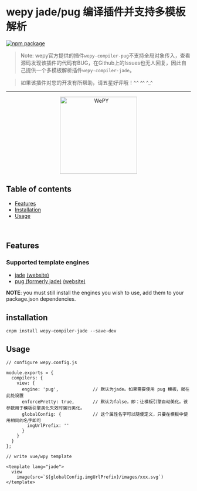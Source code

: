 # wepy jade/pug 编译插件并支持多模板解析

[![npm package](https://nodei.co/npm/wepy-compiler-jade.png?downloads=true&downloadRank=true&stars=true)](https://www.npmjs.com/package/wepy-compiler-jade)

> Note: wepy官方提供的插件`wepy-compiler-pug`不支持全局对象传入，查看源码发现该插件的代码有BUG，在Github上的Issues也无人回复，因此自己提供一个多模板解析插件`wepy-compiler-jade`。

> 如果该插件对您的开发有所帮助，请五星好评哦！^_^ ^_^ ^_^

---

<p align="center">
  <a href="https://tencent.github.io/wepy/">
    <img alt="WePY" src="http://sem.g3img.com/g3img/zhongshihudong/c2_20170623114249_41503.png" width="210"/>
  </a>
</p>

## Table of contents

  - [Features](#features)
  - [Installation](#installation)
  - [Usage](#usage)

<br/>

## Features

### Supported template engines

  - [jade](https://github.com/visionmedia/jade) [(website)](http://jade-lang.com/)
  - [pug (formerly jade)](https://github.com/pugjs/pug) [(website)](https://pugjs.org)

__NOTE__: you must still install the engines you wish to use, add them to your package.json dependencies.

## installation

```
cnpm install wepy-compiler-jade --save-dev
```


## Usage

```
// configure wepy.config.js

module.exports = {
  compilers: {
    view: {
      engine: 'pug',             // 默认为jade。如果需要使用 pug 模板，就在此处设置
      enforcePretty: true,       // 默认为false，即：让模板引擎自动美化。该参数用于模板引擎美化失效时强行美化。
      globalConfig: {            // 这个属性名字可以随便定义，只要在模板中使用相同的名字即可
        imgUrlPrefix: ''
      }
    }
  }
};

// write vue/wpy template

<template lang="jade">
  view
    image(src=`${globalConfig.imgUrlPrefix}/images/xxx.svg`)
</template>    

```
